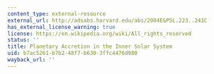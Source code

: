 ```yaml
---
content_type: external-resource
external_url: http://adsabs.harvard.edu/abs/2004E&PSL.223..241C
has_external_license_warning: true
license: https://en.wikipedia.org/wiki/All_rights_reserved
status: ''
title: Planetary Accretion in the Inner Solar System
uid: b7ac5261-b7b2-48f7-b630-3ffc4476d980
wayback_url: ''
---
```

